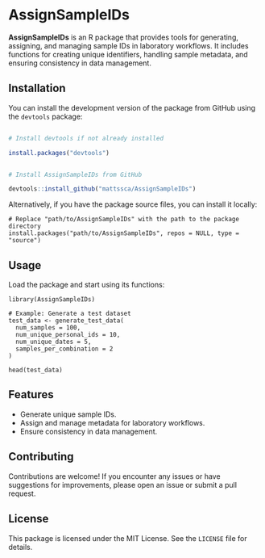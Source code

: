 

# AssignSampleIDs

**AssignSampleIDs** is an R package that provides tools for generating, assigning, and managing sample IDs in laboratory workflows. It includes functions for creating unique identifiers, handling sample metadata, and ensuring consistency in data management.

## Installation

You can install the development version of the package from GitHub using the `devtools` package:

```r

# Install devtools if not already installed

install.packages("devtools")


# Install AssignSampleIDs from GitHub

devtools::install_github("mattssca/AssignSampleIDs")
```

Alternatively, if you have the package source files, you can install it locally:

```
# Replace "path/to/AssignSampleIDs" with the path to the package directory
install.packages("path/to/AssignSampleIDs", repos = NULL, type = "source")
```

## Usage

Load the package and start using its functions:

```
library(AssignSampleIDs)

# Example: Generate a test dataset
test_data <- generate_test_data(
  num_samples = 100,
  num_unique_personal_ids = 10,
  num_unique_dates = 5,
  samples_per_combination = 2
)

head(test_data)

```

## Features

* Generate unique sample IDs.
* Assign and manage metadata for laboratory workflows.
* Ensure consistency in data management.

## Contributing

Contributions are welcome! If you encounter any issues or have suggestions for improvements, please open an issue or submit a pull request.

## License

This package is licensed under the MIT License. See the `LICENSE` file for details.
